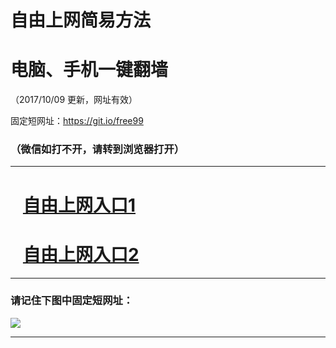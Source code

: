 ﻿# 自由上网简易方法

# 电脑、手机一键翻墙

（2017/10/09 更新，网址有效）

固定短网址：https://git.io/free99

### （微信如打不开，请转到浏览器打开）


***





# &nbsp;&nbsp; <a href="http://ft2843523908.fwq-tz-1001.info/fwqtz01.html?t=100900124770 " target="_blank">自由上网入口1</a>
# &nbsp;&nbsp; <a href="http://ft735315518.fwq-tz-1002.info/fwqtz02.html?t=100900123090 " target="_blank">自由上网入口2</a>
***

### 请记住下图中固定短网址：

<img src="https://s3-us-west-2.amazonaws.com/fwq-1001/yjfq-20170905okok.png" /> 


***

